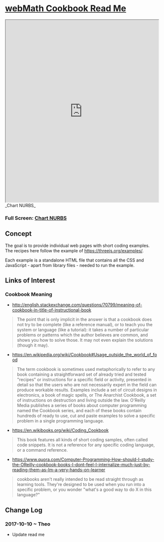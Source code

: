 <span style=display:none; >[You are now in a GitHub source code view - click this link to view Read Me file as a web page]( https://webmath.github.io/cookbook/#README.md "View file as a web page." ) </span>


# [webMath Cookbook Read Me]( #README.md )


<iframe src=http://webmath.github.io/cookbook/chart-nurbs/r4/chart-nurbs-random-numbers.html width=100% height=600px onload=this.contentWindow.controls.enableZoom=false; ></iframe>
_Chart NURBS_
<span style="display: none" >Iframes are not viewable in GitHub source code view</span>


### Full Screen: [Chart NURBS]( http://webmath.github.io/cookbook/chart-nurbs/r4/chart-nurbs-random-numbers.html )


## Concept

The goal is to provide individual web pages with short coding examples. The recipes here follow the example of https://threejs.org/examples/.

Each example is a standalone HTML file that contains all the CSS and JavaScript - apart from library files - needed to run the example.


## Links of Interest


### Cookbook Meaning

* http://english.stackexchange.com/questions/70799/meaning-of-cookbook-in-title-of-instructional-book
> The point that is only implicit in the answer is that a cookbook does not try to be complete (like a reference manual), or to teach you the system or language (like a tutorial): it takes a number of particular problems or patterns which the author believes are common, and shows you how to solve those. It may not even explain the solutions (though it may).

* https://en.wikipedia.org/wiki/Cookbook#Usage_outside_the_world_of_food 
> The term cookbook is sometimes used metaphorically to refer to any book containing a straightforward set of already tried and tested "recipes" or instructions for a specific field or activity, presented in detail so that the users who are not necessarily expert in the field can produce workable results. Examples include a set of circuit designs in electronics, a book of magic spells, or The Anarchist Cookbook, a set of instructions on destruction and living outside the law. O'Reilly Media publishes a series of books about computer programming named the Cookbook series, and each of these books contain hundreds of ready to use, cut and paste examples to solve a specific problem in a single programming language.

* https://en.wikibooks.org/wiki/Coding_Cookbook
> This book features all kinds of short coding samples, often called code snippets. It is not a reference for any specific coding language, or a command reference.

* https://www.quora.com/Computer-Programming-How-should-I-study-the-OReilly-cookbook-books-I-dont-feel-I-internalize-much-just-by-reading-them-as-Im-a-very-hands-on-learner
> cookbooks aren't really intended to be read straight through as learning tools. They're designed to be used when you run into a specific problem, or you wonder "what's a good way to do X in this language?" 


## Change Log

### 2017-10-10 ~ Theo

* Update read me

